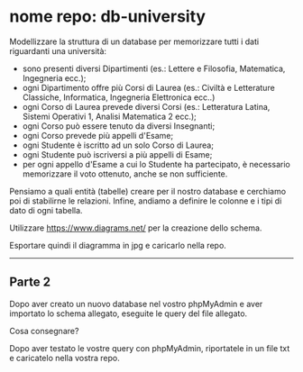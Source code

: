 # nome repo: db-university

Modellizzare la struttura di un database per memorizzare tutti i dati riguardanti una università:

- sono presenti diversi Dipartimenti (es.: Lettere e Filosofia, Matematica, Ingegneria ecc.);
- ogni Dipartimento offre più Corsi di Laurea (es.: Civiltà e Letterature Classiche, Informatica, Ingegneria Elettronica ecc..)
- ogni Corso di Laurea prevede diversi Corsi (es.: Letteratura Latina, Sistemi Operativi 1, Analisi Matematica 2 ecc.);
- ogni Corso può essere tenuto da diversi Insegnanti;
- ogni Corso prevede più appelli d'Esame;
- ogni Studente è iscritto ad un solo Corso di Laurea;
- ogni Studente può iscriversi a più appelli di Esame;
- per ogni appello d'Esame a cui lo Studente ha partecipato, è necessario memorizzare il voto ottenuto, anche se non sufficiente.

Pensiamo a quali entità (tabelle) creare per il nostro database e cerchiamo poi di stabilirne le relazioni. Infine, andiamo a definire le colonne e i tipi di dato di ogni tabella.

Utilizzare https://www.diagrams.net/ per la creazione dello schema.

Esportare quindi il diagramma in jpg e caricarlo nella repo.

---

## Parte 2

Dopo aver creato un nuovo database nel vostro phpMyAdmin e aver importato lo schema allegato, eseguite le query del file allegato.

Cosa consegnare?

Dopo aver testato le vostre query con phpMyAdmin, riportatele in un file txt e caricatelo nella vostra repo.
